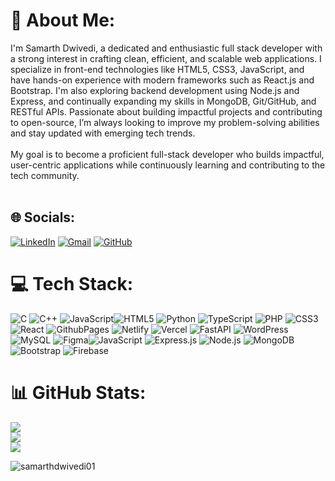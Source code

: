 # 💫 About Me:
I'm Samarth Dwivedi, a dedicated and enthusiastic full stack developer with a strong interest in crafting clean, efficient, and scalable web applications. I specialize in front-end technologies like HTML5, CSS3, JavaScript, and have hands-on experience with modern frameworks such as React.js and Bootstrap. I'm also exploring backend development using Node.js and Express, and continually expanding my skills in MongoDB, Git/GitHub, and RESTful APIs. Passionate about building impactful projects and contributing to open-source, I’m always looking to improve my problem-solving abilities and stay updated with emerging tech trends.<br><br>
My goal is to become a proficient full-stack developer who builds impactful, user-centric applications while continuously learning and contributing to the tech community.<br><br>


## 🌐 Socials:
[![LinkedIn](https://img.shields.io/badge/LinkedIn-%230077B5.svg?logo=linkedin&logoColor=white)](https://www.linkedin.com/in/samarthdwivedi7/) 
[![Gmail](https://img.shields.io/badge/Gmail-D14836.svg?logo=gmail&logoColor=white)](mailto:dwivedisamarth217@gmail.com)
[![GitHub](https://img.shields.io/badge/GitHub-100000.svg?style=flat&logo=github&logoColor=white)](https://github.com/Samarthdwivedi01)


 
# 💻 Tech Stack:
![C](https://img.shields.io/badge/c-%2300599C.svg?style=for-the-badge&logo=c&logoColor=white) ![C++](https://img.shields.io/badge/c++-%2300599C.svg?style=for-the-badge&logo=c%2B%2B&logoColor=white) ![JavaScript](https://img.shields.io/badge/javascript-%23323330.svg?style=for-the-badge&logo=javascript&logoColor=%23F7DF1E)![HTML5](https://img.shields.io/badge/html5-%23E34F26.svg?style=for-the-badge&logo=html5&logoColor=white) ![Python](https://img.shields.io/badge/python-3670A0?style=for-the-badge&logo=python&logoColor=ffdd54) ![TypeScript](https://img.shields.io/badge/typescript-%23007ACC.svg?style=for-the-badge&logo=typescript&logoColor=white) ![PHP](https://img.shields.io/badge/php-%23777BB4.svg?style=for-the-badge&logo=php&logoColor=white) ![CSS3](https://img.shields.io/badge/css3-%231572B6.svg?style=for-the-badge&logo=css3&logoColor=white)![React](https://img.shields.io/badge/react-%2320232a.svg?style=for-the-badge&logo=react&logoColor=%2361DAFB)
 ![GithubPages](https://img.shields.io/badge/github%20pages-121013?style=for-the-badge&logo=github&logoColor=white) ![Netlify](https://img.shields.io/badge/netlify-%23000000.svg?style=for-the-badge&logo=netlify&logoColor=#00C7B7) ![Vercel](https://img.shields.io/badge/vercel-%23000000.svg?style=for-the-badge&logo=vercel&logoColor=white) ![FastAPI](https://img.shields.io/badge/FastAPI-005571?style=for-the-badge&logo=fastapi) ![WordPress](https://img.shields.io/badge/WordPress-%23117AC9.svg?style=for-the-badge&logo=WordPress&logoColor=white) ![MySQL](https://img.shields.io/badge/mysql-4479A1.svg?style=for-the-badge&logo=mysql&logoColor=white) ![Figma](https://img.shields.io/badge/figma-%23F24E1E.svg?style=for-the-badge&logo=figma&logoColor=white)![JavaScript](https://img.shields.io/badge/javascript-%23323330.svg?style=for-the-badge&logo=javascript&logoColor=%23F7DF1E)
![Express.js](https://img.shields.io/badge/express.js-%23404d59.svg?style=for-the-badge&logo=express&logoColor=%2361DAFB)
![Node.js](https://img.shields.io/badge/node.js-%23339933.svg?style=for-the-badge&logo=nodedotjs&logoColor=white)
![MongoDB](https://img.shields.io/badge/mongodb-%2347A248.svg?style=for-the-badge&logo=mongodb&logoColor=white)
![Bootstrap](https://img.shields.io/badge/bootstrap-%23563D7C.svg?style=for-the-badge&logo=bootstrap&logoColor=white)
![Firebase](https://img.shields.io/badge/firebase-%23039BE5.svg?style=for-the-badge&logo=firebase)

# 📊 GitHub Stats:
![](https://github-readme-stats.vercel.app/api?username=Samarthdwivedi01&theme=dark&hide_border=false&include_all_commits=true&count_private=true)<br/>
![](https://github-readme-streak-stats.herokuapp.com/?user=Samarthdwivedi01&theme=dark&hide_border=false)<br/>
![](https://github-readme-stats.vercel.app/api/top-langs/?username=Samarthdwivedi01&theme=dark&hide_border=false&layout=compact)



<p><img align="left" src="https://github-readme-stats.vercel.app/api/top-langs?username=samarthdwivedi01&show_icons=true&locale=en&layout=compact" alt="samarthdwivedi01" /></p>



